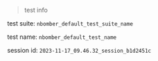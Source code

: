 > test info

test suite: `nbomber_default_test_suite_name`

test name: `nbomber_default_test_name`

session id: `2023-11-17_09.46.32_session_b1d2451c`

